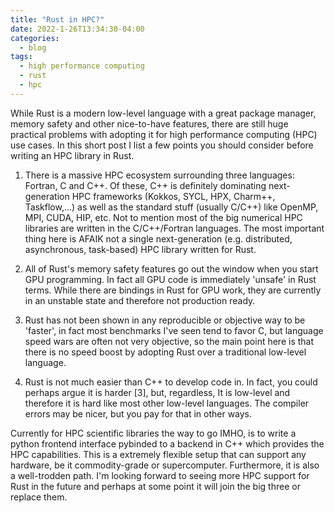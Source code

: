 ```yaml
---
title: "Rust in HPC?"
date: 2022-1-26T13:34:30-04:00
categories:
  - blog
tags:
  - high performance computing
  - rust
  - hpc
---
```


While Rust is a modern low-level language with a great package manager, memory safety and other nice-to-have features, there are still huge practical problems with adopting it for high performance computing (HPC) use cases. In this short post I list a few points you should consider before writing an HPC library in Rust.

1) There is a massive HPC ecosystem surrounding three languages: Fortran, C and C++. Of these, C++ is definitely dominating next-generation HPC frameworks (Kokkos, SYCL, HPX, Charm++, Taskflow,...) as well as the standard stuff (usually C/C++) like OpenMP, MPI, CUDA, HIP, etc. Not to mention most of the big numerical HPC libraries are written in the C/C++/Fortran languages. The most important thing here is AFAIK not a single next-generation (e.g.  distributed, asynchronous, task-based) HPC library written for Rust.

2) All of Rust's memory safety features go out the window when you start GPU programming. In fact all GPU code is immediately 'unsafe' in Rust terms. While there are bindings in Rust for GPU work, they are currently in an unstable state and therefore not production ready.

3) Rust has not been shown in any reproducible or objective way to be 'faster', in fact most benchmarks I've seen tend to favor C, but language speed wars are often not very objective, so the main point here is that there is no speed boost by adopting Rust over a traditional low-level language.

4) Rust is not much easier than C++ to develop code in. In fact, you could perhaps argue it is harder [3], but, regardless, It is low-level and therefore it is hard like most other low-level languages. The compiler errors may be nicer, but you pay for that in other ways.

 Currently for HPC scientific libraries the way to go IMHO, is to write a python frontend interface pybinded to a backend in C++ which provides the HPC capabilities. This is a extremely flexible setup that  can support any hardware, be it commodity-grade or supercomputer. Furthermore, it is also a well-trodden path. I'm looking forward to seeing more HPC support for Rust in the future and perhaps at some point it will join the big three or replace them.
